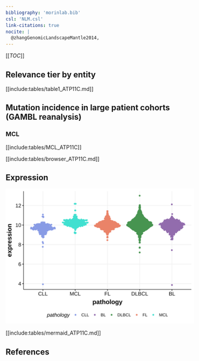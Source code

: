```yaml
---
bibliography: 'morinlab.bib'
csl: 'NLM.csl'
link-citations: true
nocite: |
  @zhangGenomicLandscapeMantle2014, 
---
```

[[_TOC_]]


## Relevance tier by entity

[[include:tables/table1_ATP11C.md]]

## Mutation incidence in large patient cohorts (GAMBL reanalysis)

### MCL
[[include:tables/MCL_ATP11C]]

<!---
## Mutation pattern and selective pressure estimates
-->



[[include:tables/browser_ATP11C.md]]

## Expression
![](images/gene_expression/ATP11C_by_pathology.svg)
<!-- ORIGIN: zhangGenomicLandscapeMantle2014 -->
<!-- MCL: zhangGenomicLandscapeMantle2014 -->

[[include:tables/mermaid_ATP11C.md]]

## References
